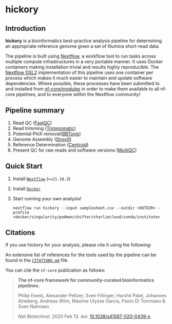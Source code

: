 # hickory

## Introduction


**hickory** is a bioinformatics best-practice analysis pipeline for determining an appropriate reference genome given a set of Illumina short-read data.

The pipeline is built using [Nextflow](https://www.nextflow.io), a workflow tool to run tasks across multiple compute infrastructures in a very portable manner. It uses Docker containers making installation trivial and results highly reproducible. The [Nextflow DSL2](https://www.nextflow.io/docs/latest/dsl2.html) implementation of this pipeline uses one container per process which makes it much easier to maintain and update software dependencies. Where possible, these processes have been submitted to and installed from [nf-core/modules](https://github.com/nf-core/modules) in order to make them available to all nf-core pipelines, and to everyone within the Nextflow community!


## Pipeline summary


1. Read QC ([FastQC](https://www.bioinformatics.babraham.ac.uk/projects/fastqc/))
2. Read trimming ([Trimmomatic](http://www.usadellab.org/cms/?page=trimmomatic))
3. Potential PhiX removal([BBTools](https://sourceforge.net/projects/bbmap/))
4. Genome Assembly ([Shovill](https://github.com/tseemann/shovill))
5. Reference Determination ([Centroid](https://github.com/stjacqrm/centroid))
6. Present QC for raw reads and software versions ([MultiQC](http://multiqc.info/))

## Quick Start

1. Install [`Nextflow`](https://www.nextflow.io/docs/latest/getstarted.html#installation) (`>=21.10.3`)

2. Install [`Docker`](https://docs.docker.com/engine/installation/)

3. Start running your own analysis!

   ```console
   nextflow run hickory --input samplesheet.csv --outdir <OUTDIR> -profile <docker/singularity/podman/shifter/charliecloud/conda/institute>
   ```

## Citations

If you use  hickory for your analysis, please cite it using the following:


An extensive list of references for the tools used by the pipeline can be found in the [`CITATIONS.md`](CITATIONS.md) file.

You can cite the `nf-core` publication as follows:

> **The nf-core framework for community-curated bioinformatics pipelines.**
>
> Philip Ewels, Alexander Peltzer, Sven Fillinger, Harshil Patel, Johannes Alneberg, Andreas Wilm, Maxime Ulysse Garcia, Paolo Di Tommaso & Sven Nahnsen.
>
> _Nat Biotechnol._ 2020 Feb 13. doi: [10.1038/s41587-020-0439-x](https://dx.doi.org/10.1038/s41587-020-0439-x).
